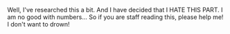 Well, I've researched this a bit. And I have decided that I HATE THIS PART. I am no good with numbers... So if you are staff reading this, please help me! I don't want to drown!
